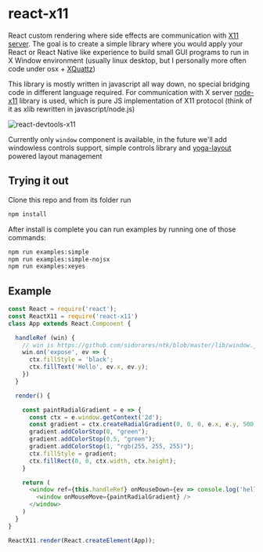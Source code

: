 # react-x11

React custom rendering where side effects are communication with [X11 server](https://www.x.org/wiki/Documentation/). The goal is to create a simple library where you would apply your React or React Native like experience to build small GUI programs to run in X Window environment (usually linux desktop, but I personally more often code under osx + [XQuattz](https://www.xquartz.org/))

This library is mostly written in javascript all way down, no special bridging code in different language required. For communication with X server [node-x11](https://github.com/sidorares/node-x11) library is used, which is pure JS implementation of X11 protocol (think of it as xlib rewritten in javascript/node.js)

![react-devtools-x11](https://cloud.githubusercontent.com/assets/173025/24536323/6af97598-1625-11e7-88d4-74f429b7f470.gif)

Currently only `window` component is available, in the future we'll add windowless controls support, simple controls library and [yoga-layout](https://www.npmjs.com/package/yoga-layout) powered layout management


## Trying it out

Clone this repo and from its folder run

```sh
npm install
```

After install is complete you can run examples by running one of those commands:

```sh
npm run examples:simple
npm run examples:simple-nojsx
npm run examples:xeyes
```

## Example

```js
const React = require('react');
const ReactX11 = require('react-x11')
class App extends React.Component {

  handleRef (win) {
    // win is https://github.com/sidorares/ntk/blob/master/lib/window.js instance
    win.on('expose', ev => {
      ctx.fillStyle = 'black';
      ctx.fillText('Hello', ev.x, ev.y);
    })
  }

  render() {

    const paintRadialGradient = e => {
      const ctx = e.window.getContext('2d');
      const gradient = ctx.createRadialGradient(0, 0, 0, e.x, e.y, 500);
      gradient.addColorStop(0, "green");
      gradient.addColorStop(0.5, "green");
      gradient.addColorStop(1, "rgb(255, 255, 255)");
      ctx.fillStyle = gradient;
      ctx.fillRect(0, 0, ctx.width, ctx.height);
    }

    return (
      <window ref={this.handleRef} onMouseDown={ev => console.log('hello')}>
        <window onMouseMove={paintRadialGradient} />
      </window>
    )
  }
}

ReactX11.render(React.createElement(App));
```
